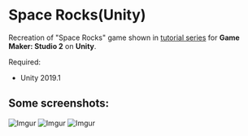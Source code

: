 # Space Rocks(Unity)
Recreation of "Space Rocks" game shown in [tutorial series](https://www.youtube.com/playlist?list=PLhIbBGhnxj5I8HuwoNhjgjDC8OQIf8D3Z "My First Game - GML Space Rocks") for **Game Maker: Studio 2** on **Unity**.

Required:

- Unity 2019.1

## Some screenshots:

![Imgur](https://i.imgur.com/siHOUMx.png)
![Imgur](https://i.imgur.com/yOfocHs.png)
![Imgur](https://i.imgur.com/S93izaQ.png)
